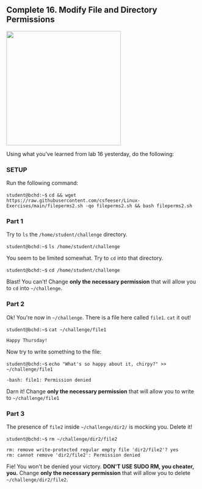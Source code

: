 ## Complete 16. Modify File and Directory Permissions

<img src="https://i.imgflip.com/399etp.jpg" width="300"/>

Using what you've learned from lab 16 yesterday, do the following:

### SETUP

Run the following command:

`student@bchd:~$` `cd && wget https://raw.githubusercontent.com/csfeeser/Linux-Exercises/main/fileperms2.sh -qo fileperms2.sh && bash fileperms2.sh`

### Part 1

Try to `ls` the `/home/student/challenge` directory.

`student@bchd:~$` `ls /home/student/challenge`

You seem to be limited somewhat. Try to `cd` into that directory.

`student@bchd:~$` `cd /home/student/challenge`

Blast! You can't! Change **only the necessary permission** that will allow you to `cd` into `~/challenge`.


### Part 2

Ok! You're now in `~/challenge`. There is a file here called `file1`. `cat` it out!

`student@bchd:~$` `cat ~/challenge/file1`

```
Happy Thursday!
```

Now try to write something to the file:

`student@bchd:~$` `echo "What's so happy about it, chirpy?" >> ~/challenge/file1`

```
-bash: file1: Permission denied
```

Darn it! Change **only the necessary permission** that will allow you to write to `~/challenge/file1`

### Part 3

The presence of `file2` inside `~/challenge/dir2/` is mocking you. Delete it!

`student@bchd:~$` `rm ~/challenge/dir2/file2`

```
rm: remove write-protected regular empty file 'dir2/file2'? yes
rm: cannot remove 'dir2/file2': Permission denied
```

Fie! You won't be denied your victory. **DON'T USE SUDO RM, you cheater, you.** Change **only the necessary permission** that will allow you to delete `~/challenge/dir2/file2`.
